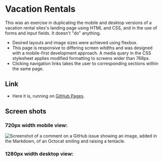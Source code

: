# Vacation Rentals

This was an exercise in duplicating the mobile and desktop versions of a vacation rental sites's landing page using HTML and CSS, and in the use of forms and input fields.  It doesn't "do" anything.  
* Desired layouts and image sizes were achieved using flexbox.
* This page is responsive to differing screen witdths and was designed with a  mobile-first development approach.  A media query in the CSS stylesheet applies modified formatting to screens wider than 768px.
* Clicking navigation links takes the user to corresponding sections within the same page.

## Link
* Here it is, running on [GitHub Pages](https://craig-r-kelly.github.io/Vacation-Rentals/).

## Screen shots

### 720px width mobile view:
![Screenshot of a comment on a GitHub issue showing an image, added in the Markdown, of an Octocat smiling and raising a tentacle.](https://myoctocat.com/assets/images/base-octocat.svg)

### 1280px width desktop view:
